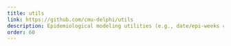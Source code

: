 ```yaml
---
title: utils
link: https://github.com/cmu-delphi/utils
description: Epidemiological modeling utilities (e.g., date/epi-weeks conversions)
order: 60
---
```

